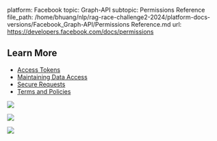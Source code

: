 platform: Facebook
topic: Graph-API
subtopic: Permissions Reference
file_path: /home/bhuang/nlp/rag-race-challenge2-2024/platform-docs-versions/Facebook_Graph-API/Permissions Reference.md
url: https://developers.facebook.com/docs/permissions

## Learn More

* [Access Tokens](https://developers.facebook.com/docs/facebook-login/guides/access-tokens)
* [Maintaining Data Access](https://developers.facebook.com/docs/development/maintaining-data-access)
* [Secure Requests](https://developers.facebook.com/docs/graph-api/guides/secure-requests)
* [Terms and Policies](https://developers.facebook.com/docs/development/terms-and-policies)

![](https://www.facebook.com/tr?id=675141479195042&ev=PageView&noscript=1)

![](https://www.facebook.com/tr?id=574561515946252&ev=PageView&noscript=1)

![](https://www.facebook.com/tr?id=1754628768090156&ev=PageView&noscript=1)